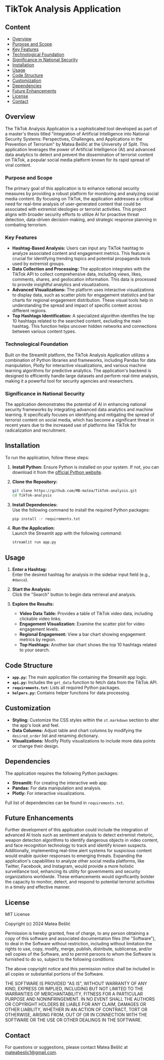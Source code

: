 # TikTok Analysis Application

## Content

- [Overview](#overview)
- [Purpose and Scope](#purpose-and-scope)
- [Key Features](#key-features)
- [Technological Foundation](#technological-foundation)
- [Significance in National Security](#significance-in-national-security)
- [Installation](#installation)
- [Usage](#usage)
- [Code Structure](#code-structure)
- [Customization](#customization)
- [Dependencies](#dependencies)
- [Future Enhancements](#future-enhancements)
- [License](#license)
- [Contact](#contact)

## Overview

The TikTok Analysis Application is a sophisticated tool developed as part of a master's thesis titled "Integration of Artificial Intelligence into National Security Systems: Perspectives, Challenges, and Applications in the Prevention of Terrorism" by Matea Bešlić at the University of Split. This application leverages the power of Artificial Intelligence (AI) and advanced data analytics to detect and prevent the dissemination of terrorist content on TikTok, a popular social media platform known for its rapid spread of viral content.

### Purpose and Scope

The primary goal of this application is to enhance national security measures by providing a robust platform for monitoring and analyzing social media content. By focusing on TikTok, the application addresses a critical need for real-time analysis of user-generated content that could be associated with extremist ideologies or terrorist activities. This project aligns with broader security efforts to utilize AI for proactive threat detection, data-driven decision-making, and strategic response planning in combating terrorism.

### Key Features

- **Hashtag-Based Analysis:** Users can input any TikTok hashtag to analyze associated content and engagement metrics. This feature is crucial for identifying trending topics and potential propaganda tools used by extremist groups.
- **Data Collection and Processing:** The application integrates with the TikTok API to collect comprehensive data, including views, likes, comments, shares, and geolocation information. This data is processed to provide insightful analytics and visualizations.
- **Advanced Visualizations:** The platform uses interactive visualizations to display data, such as scatter plots for engagement statistics and bar charts for regional engagement distribution. These visual tools help in understanding the spread and impact of specific content across different regions.
- **Top Hashtags Identification:** A specialized algorithm identifies the top 10 hashtags related to the searched content, excluding the main hashtag. This function helps uncover hidden networks and connections between various content types.

### Technological Foundation

Built on the Streamlit platform, the TikTok Analysis Application utilizes a combination of Python libraries and frameworks, including Pandas for data manipulation, Plotly for interactive visualizations, and various machine learning algorithms for predictive analytics. The application's backend is designed to efficiently handle large datasets and perform real-time analysis, making it a powerful tool for security agencies and researchers.

### Significance in National Security

The application demonstrates the potential of AI in enhancing national security frameworks by integrating advanced data analytics and machine learning. It specifically focuses on identifying and mitigating the spread of terrorist content on social media, which has become a significant threat in recent years due to the increased use of platforms like TikTok for radicalization and recruitment.

## Installation

To run the application, follow these steps:

1. **Install Python:**
   Ensure Python is installed on your system. If not, you can download it from the [official Python website](https://www.python.org/downloads/).

2. **Clone the Repository:**

   ```bash
   git clone https://github.com/MB-matea/TikTok-analysis.git
   cd TikTok-analysis
   ```

3. **Install Dependencies:**  
   Use the following command to install the required Python packages:

   ```bash
   pip install -r requirements.txt
   ```

4. **Run the Application:**  
   Launch the Streamlit app with the following command:

   ```bash
   streamlit run app.py
   ```

## Usage

1. **Enter a Hashtag:**  
   Enter the desired hashtag for analysis in the sidebar input field (e.g., `#dance`).

2. **Start the Analysis:**  
   Click the "Search" button to begin data retrieval and analysis.

3. **Explore the Results:**
   - **Video Data Table:** Provides a table of TikTok video data, including clickable video links.
   - **Engagement Visualization:** Examine the scatter plot for video engagement levels.
   - **Regional Engagement:** View a bar chart showing engagement metrics by region.
   - **Top Hashtags:** Another bar chart shows the top 10 hashtags related to your search.

## Code Structure

- **`app.py`:** The main application file containing the Streamlit app logic.
- **`api.py`:** Includes the `get_data` function to fetch data from the TikTok API.
- **`requirements.txt`:** Lists all required Python packages.
- **`helpers.py`:** Contains helper functions for data processing.

## Customization

- **Styling:** Customize the CSS styles within the `st.markdown` section to alter the app's look and feel.
- **Data Columns:** Adjust table and chart columns by modifying the `desired_order` list and renaming dictionary.
- **Visualizations:** Modify Plotly visualizations to include more data points or change their design.

## Dependencies

The application requires the following Python packages:

- **Streamlit:** For creating the interactive web app.
- **Pandas:** For data manipulation and analysis.
- **Plotly:** For interactive visualizations.

Full list of dependencies can be found in `requirements.txt`.

## Future Enhancements

Further development of this application could include the integration of advanced AI tools such as sentiment analysis to detect extremist rhetoric, weapon detection algorithms to identify dangerous objects in video content, and face recognition technology to track and identify known suspects. Additionally, implementing real-time alert systems for suspicious content would enable quicker responses to emerging threats. Expanding the application's capabilities to analyze other social media platforms, like Twitter, Facebook, and Instagram, would provide a more holistic surveillance tool, enhancing its utility for governments and security organizations worldwide. These enhancements would significantly bolster the capacity to monitor, detect, and respond to potential terrorist activities in a timely and effective manner.

## License

MIT License

Copyright (c) 2024 Matea Bešlić

Permission is hereby granted, free of charge, to any person obtaining a copy
of this software and associated documentation files (the "Software"), to deal
in the Software without restriction, including without limitation the rights
to use, copy, modify, merge, publish, distribute, sublicense, and/or sell
copies of the Software, and to permit persons to whom the Software is
furnished to do so, subject to the following conditions:

The above copyright notice and this permission notice shall be included in all
copies or substantial portions of the Software.

THE SOFTWARE IS PROVIDED "AS IS", WITHOUT WARRANTY OF ANY KIND, EXPRESS OR
IMPLIED, INCLUDING BUT NOT LIMITED TO THE WARRANTIES OF MERCHANTABILITY,
FITNESS FOR A PARTICULAR PURPOSE AND NONINFRINGEMENT. IN NO EVENT SHALL THE
AUTHORS OR COPYRIGHT HOLDERS BE LIABLE FOR ANY CLAIM, DAMAGES OR OTHER
LIABILITY, WHETHER IN AN ACTION OF CONTRACT, TORT OR OTHERWISE, ARISING FROM,
OUT OF OR IN CONNECTION WITH THE SOFTWARE OR THE USE OR OTHER DEALINGS IN THE
SOFTWARE.

## Contact

For questions or suggestions, please contact Matea Bešlić at [mateabeslic1@gmail.com](mailto:mateabeslic1@gmail.com).

